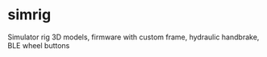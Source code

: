 # simrig
Simulator rig 3D models, firmware with custom frame, hydraulic handbrake, BLE wheel buttons
